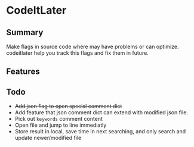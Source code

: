 # CodeItLater

## Summary
Make flags in source code where may have problems or can optimize. codeitlater help you track this flags and fix them in future.

## Features


## Todo

+ ~~Add json flag to open special comment dict~~
+ Add feature that json comment dict can extend with modified json file. 
+ Pick out `keywords` comment content
+ Open file and jump to line immediatly
+ Store result in local, save time in next searching, and only search and update newer/modified file
